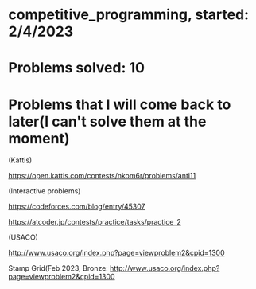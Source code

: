 # competitive_programming, started: 2/4/2023

# Problems solved: 10

# Problems that I will come back to later(I can't solve them at the moment)

(Kattis)

https://open.kattis.com/contests/nkom6r/problems/anti11

(Interactive problems)

https://codeforces.com/blog/entry/45307

https://atcoder.jp/contests/practice/tasks/practice_2

(USACO)

http://www.usaco.org/index.php?page=viewproblem2&cpid=1300

Stamp Grid(Feb 2023, Bronze:
http://www.usaco.org/index.php?page=viewproblem2&cpid=1300 
